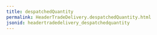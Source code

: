```yaml
---
title: despatchedQuantity
permalink: HeaderTradeDelivery.despatchedQuantity.html
jsonid: headertradedelivery_despatchedquantity
---
```

